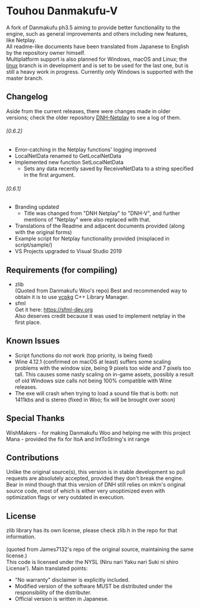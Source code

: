 # Touhou Danmakufu-V
A fork of Danmakufu ph3.5 aiming to provide better functionality to the engine, such as general improvements and others including new features, like Netplay.<br>
All readme-like documents have been translated from Japanese to English by the repository owner himself.<br>
Multiplatform support is also planned for Windows, macOS and Linux; the [linux](https://github.com/gmestanley/DNH-V/tree/linux/) branch is in development and is set to be used for the last one, but is still a heavy work in progress. Currently only Windows is supported with the master branch.

## Changelog
Aside from the current releases, there were changes made in older versions; check the older repository [DNH-Netplay](https://github.com/gmestanley/DNH-Netplay) to see a log of them.

###### [0.6.2]
 * Error-catching in the Netplay functions' logging improved
 * LocalNetData renamed to GetLocalNetData
 * Implemented new function SetLocalNetData
    - Sets any data recently saved by ReceiveNetData to a string specified in the first argument.

###### [0.6.1]
 * Branding updated
 	- Title was changed from "DNH Netplay" to "DNH-V", and further mentions of "Netplay" were also replaced with that.
 * Translations of the Readme and adjacent documents provided (along with the original forms)
 * Example script for Netplay functionality provided (misplaced in script/sample/)
 * VS Projects upgraded to Visual Studio 2019

## Requirements (for compiling)
 * zlib
</br>(Quoted from Danmakufu Woo's repo) Best and recommended way to obtain it is to use [vcpkg](https://github.com/Microsoft/vcpkg) C++ Library Manager.
 * sfml
</br>Get it here: https://sfml-dev.org
</br>Also deserves credit because it was used to implement netplay in the first place.

## Known Issues
 * Script functions do not work (top priority, is being fixed)
 * Wine 4.12.1 (confirmed on macOS at least) suffers some scaling problems with the window size, being 9 pixels too wide and 7 pixels too tall.  This causes some nasty scaling on in-game assets, possibly a result of old Windows size calls not being 100% compatible with Wine releases.
 * The exe will crash when trying to load a sound file that is both: not 1411kbs and is stereo (fixed in Woo; fix will be brought over soon)

## Special Thanks
WishMakers - for making Danmakufu Woo and helping me with this project
Mana - provided the fix for ItoA and IntToString's int range

## Contributions
Unlike the original source(s), this version is in stable development so pull requests are absolutely accepted, provided they don't break the engine. Bear in mind though that this version of DNH still relies on mkm's original source code, most of which is either very unoptimized even with optimization flags or very outdated in execution.

## License
zlib library has its own license, please check zlib.h in the repo for that information.</br></br>
(quoted from James7132's repo of the original source, maintaining the same license.) </br>This code is licensed under the NYSL (Niru nari Yaku nari Suki ni shiro License'). Main translated points:

 * "No warranty" disclaimer is explicitly included.
 * Modified version of the software MUST be distributed under the responsibility of the distributer.
 * Official version is written in Japanese.
